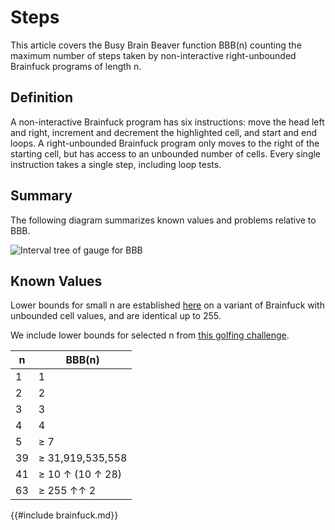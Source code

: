 # Steps

This article covers the Busy Brain Beaver function BBB(n) counting the maximum
number of steps taken by non-interactive right-unbounded Brainfuck programs of
length n.

## Definition

A non-interactive Brainfuck program has six instructions: move the head left
and right, increment and decrement the highlighted cell, and start and end
loops. A right-unbounded Brainfuck program only moves to the right of the
starting cell, but has access to an unbounded number of cells. Every single
instruction takes a single step, including loop tests.

## Summary

The following diagram summarizes known values and problems relative to BBB.

![Interval tree of gauge for BBB](images/brainfuck.svg)

## Known Values

Lower bounds for small n are established
[here](https://www.iwriteiam.nl/Ha_bf_numb.html) on a variant of Brainfuck
with unbounded cell values, and are identical up to 255.

We include lower bounds for selected n from [this golfing
challenge](https://codegolf.stackexchange.com/q/4813/123693).

n  | BBB(n)
---|-------
1  | 1
2  | 2
3  | 3
4  | 4
5  | ≥ 7
39 | ≥ 31,919,535,558
41 | ≥ 10 ↑ (10 ↑ 28)
63 | ≥ 255 ↑↑ 2

{{#include brainfuck.md}}
